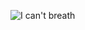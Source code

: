 ![I can't breath](https://user-images.githubusercontent.com/25742996/91551744-595b9700-e933-11ea-8136-74e479294dc8.jpg)
